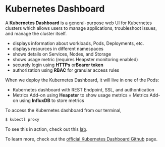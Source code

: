 
# Kubernetes Dashboard

A **Kubernetes Dashboard** is a general-purpose web UI for Kubernetes clusters which allows users to manage applications, troubleshoot issues, and manage the cluster itself. 

- displays information about workloads, Pods, Deployments, etc.
- displays resources in different namespaces
- shows details on Services, Nodes, and Storage
- shows usage metric (requires Heapster monitoring enabled)
- securely login using **HTTPs** or**Bearer token**
- authorization using **RBAC** for granular access rules

When we deploy the Kubernetes Dashboard, it will live in one of the Pods:

- Kubernetes dashboard with REST Endpoint, SSL, and authontication
- Metrics Add-on using **Heapster** to show usage metrics
= Metrics Add-on using **InfluxDB** to store metrics

To access the Kubernetes dashboard from our terminal,

```bash
$ kubectl proxy 
```

To see this in action, check out this [lab](../../Lab55_EKS_K8s_Dashboard.md/README.md).

To learn more, check out the [official Kubernetes Dashboard Github](https://github.com/kubernetes/dashboard) page.
